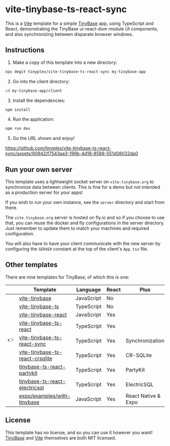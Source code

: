 # vite-tinybase-ts-react-sync

This is a [Vite](https://vitejs.dev/) template for a simple
[TinyBase](https://tinybase.org/) app, using TypeScript and React, demonstrating
the TinyBase ui-react-dom module UI components, and also synchronizing between
disparate browser windows.

## Instructions

1. Make a copy of this template into a new directory:

```sh
npx degit tinyplex/vite-tinybase-ts-react-sync my-tinybase-app
```

2. Go into the client directory:

```sh
cd my-tinybase-app/client
```

3. Install the dependencies:

```sh
npm install
```

4. Run the application:

```sh
npm run dev
```

5. Go the URL shown and enjoy!

https://github.com/tinyplex/vite-tinybase-ts-react-sync/assets/90942/f7543aa3-199b-4d18-8588-551d08032da0

## Run your own server

This template uses a lightweight socket server on `vite.tinybase.org` to
synchronize data between clients. This is fine for a demo but not intended as a
production server for your apps!

If you wish to run your own instance, see the `server` directory and start from
there.

The `vite.tinybase.org` server is hosted on fly.io and so if you choose to use
that, you can reuse the docker and fly configurations in the server directory.
Just remember to update them to match your machines and required configuration.

You will also have to have your client communicate with the new server by
configuring the `SERVER` constant at the top of the client's `App.tsx` file.

## Other templates

There are nine templates for TinyBase, of which this is one:

|     | Template                                                                                       | Language   | React | Plus                |
| --- | ---------------------------------------------------------------------------------------------- | ---------- | ----- | ------------------- |
|     | [vite-tinybase](https://github.com/tinyplex/vite-tinybase)                                     | JavaScript | No    |                     |
|     | [vite-tinybase-ts](https://github.com/tinyplex/vite-tinybase-ts)                               | TypeScript | No    |                     |
|     | [vite-tinybase-react](https://github.com/tinyplex/vite-tinybase-react)                         | JavaScript | Yes   |                     |
|     | [vite-tinybase-ts-react](https://github.com/tinyplex/vite-tinybase-ts-react)                   | TypeScript | Yes   |                     |
| 👉  | [vite-tinybase-ts-react-sync](https://github.com/tinyplex/vite-tinybase-ts-react-sync)         | TypeScript | Yes   | Synchronization     |
|     | [vite-tinybase-ts-react-crsqlite](https://github.com/tinyplex/vite-tinybase-ts-react-crsqlite) | TypeScript | Yes   | CR-SQLite           |
|     | [tinybase-ts-react-partykit](https://github.com/tinyplex/tinybase-ts-react-partykit)           | TypeScript | Yes   | PartyKit            |
|     | [tinybase-ts-react-electricsql](https://github.com/tinyplex/tinybase-ts-react-electricsql)     | TypeScript | Yes   | ElectricSQL         |
|     | [expo/examples/with-tinybase](https://github.com/expo/examples/tree/master/with-tinybase)      | JavaScript | Yes   | React Native & Expo |

## License

This template has no license, and so you can use it however you want!
[TinyBase](https://github.com/tinyplex/tinybase/blob/main/LICENSE) and
[Vite](https://github.com/vitejs/vite/blob/main/LICENSE) themselves are both MIT
licensed.
